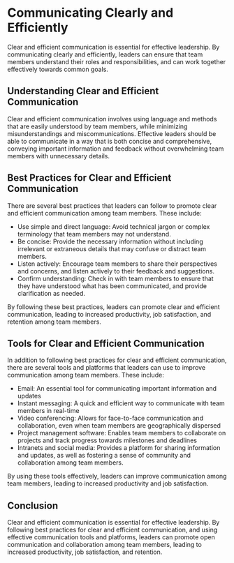 Communicating Clearly and Efficiently
============================================================================================

Clear and efficient communication is essential for effective leadership. By communicating clearly and efficiently, leaders can ensure that team members understand their roles and responsibilities, and can work together effectively towards common goals.

Understanding Clear and Efficient Communication
-----------------------------------------------

Clear and efficient communication involves using language and methods that are easily understood by team members, while minimizing misunderstandings and miscommunications. Effective leaders should be able to communicate in a way that is both concise and comprehensive, conveying important information and feedback without overwhelming team members with unnecessary details.

Best Practices for Clear and Efficient Communication
----------------------------------------------------

There are several best practices that leaders can follow to promote clear and efficient communication among team members. These include:

* Use simple and direct language: Avoid technical jargon or complex terminology that team members may not understand.
* Be concise: Provide the necessary information without including irrelevant or extraneous details that may confuse or distract team members.
* Listen actively: Encourage team members to share their perspectives and concerns, and listen actively to their feedback and suggestions.
* Confirm understanding: Check in with team members to ensure that they have understood what has been communicated, and provide clarification as needed.

By following these best practices, leaders can promote clear and efficient communication, leading to increased productivity, job satisfaction, and retention among team members.

Tools for Clear and Efficient Communication
-------------------------------------------

In addition to following best practices for clear and efficient communication, there are several tools and platforms that leaders can use to improve communication among team members. These include:

* Email: An essential tool for communicating important information and updates
* Instant messaging: A quick and efficient way to communicate with team members in real-time
* Video conferencing: Allows for face-to-face communication and collaboration, even when team members are geographically dispersed
* Project management software: Enables team members to collaborate on projects and track progress towards milestones and deadlines
* Intranets and social media: Provides a platform for sharing information and updates, as well as fostering a sense of community and collaboration among team members.

By using these tools effectively, leaders can improve communication among team members, leading to increased productivity and job satisfaction.

Conclusion
----------

Clear and efficient communication is essential for effective leadership. By following best practices for clear and efficient communication, and using effective communication tools and platforms, leaders can promote open communication and collaboration among team members, leading to increased productivity, job satisfaction, and retention.

